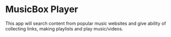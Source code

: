 <h1>MusicBox Player</h1>
<p>This app will search content from popular music websites and give ability of collecting links, making playlists and play music/videos.</p>
